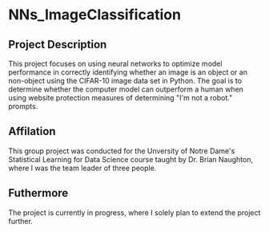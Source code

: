 # NNs_ImageClassification
 
## Project Description
This project focuses on using neural networks to optimize model performance in correctly identifying whether an image is an object or an non-object using the CIFAR-10 image data set in Python. The goal is to determine whether the computer model can outperform a human when using website protection measures of determining "I'm not a robot." prompts.

## Affilation
This group project was conducted for the Unversity of Notre Dame's Statistical Learning for Data Science course taught by Dr. Brian Naughton, where I was the team leader of three people. 

## Futhermore
The project is currently in progress, where I solely plan to extend the project further.
